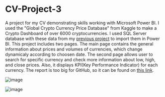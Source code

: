 # CV-Project-3
A project for my CV demonstrating skills working with Microsoft Power BI. I used the "Global Crypto Currency Price Database" from Kaggle to make a Crypto Dashboard of over 6000 cryptocurrencies. I used SQL Server database with these data from my [previous project](https://github.com/Faleb/CV-Project-2/tree/main) to import them in Power BI. This project includes two pages. The main page contains the general information about prices and volumes of currencies, which change dynamicaly according to choosen date. The second page allows user to search for specific currency and check more information about low, high, and close prices. Also, it displays KPI(Key Performance Indicator) for each currency.
The report is too big for GitHub, so it can be found on [this link](https://drive.google.com/file/d/1N5mEF3L1kKqXHA9EYY4HP_xTH67cZcw8/view?usp=sharing).

![image](https://i.imgur.com/HpnOdqN.png)

![image](https://i.imgur.com/d6vi919.png)

